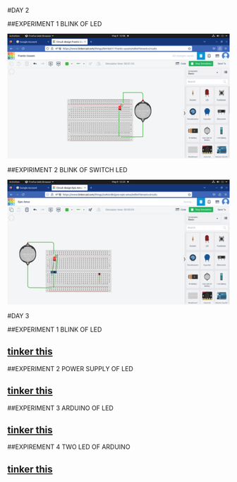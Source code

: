 #DAY 2 

##EXPERIMENT 1 BLINK OF LED

![LED](https://github.com/shabeeba2003/10_Days_Internship/blob/main/img/day2exp1led.png)

##EXPIRIMENT 2 BLINK OF SWITCH LED

![LED](https://github.com/shabeeba2003/10_Days_Internship/blob/main/img/day2%20exp2%20led.png)

#DAY 3

##EXPERIMENT 1 BLINK OF LED

[tinker this](https://www.tinkercad.com/things/ibIIrtEel17-frantic-uusam/editel)
---

##EXPERIMENT 2 POWER SUPPLY OF LED

[tinker this](https://www.tinkercad.com/things/8exKWYeaVAz-brave-snaget-turing/editel)
---

##EXPERIMENT 3 ARDUINO OF LED

[tinker this](https://www.tinkercad.com/things/7h6tVYaHo2l-funky-juttuli/editel?tenant=circuits)
---

##EXPIREMENT 4  TWO LED OF ARDUINO

[tinker this](https://www.tinkercad.com/things/7h6tVYaHo2l-funky-juttuli/editel)
---
